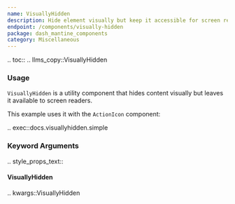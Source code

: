 ```yaml
---
name: VisuallyHidden
description: Hide element visually but keep it accessible for screen readers
endpoint: /components/visually-hidden
package: dash_mantine_components
category: Miscellaneous
---
```


.. toc::
.. llms_copy::VisuallyHidden

### Usage


`VisuallyHidden` is a utility component that hides content visually but leaves it available to screen readers.

This example uses it with the `ActionIcon` component:

.. exec::docs.visuallyhidden.simple


### Keyword Arguments
.. style_props_text::

#### VisuallyHidden

.. kwargs::VisuallyHidden
